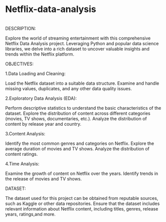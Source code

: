 # Netflix-data-analysis
\
DESCRIPTION:

Explore the world of streaming entertainment with this comprehensive Netflix Data Analysis project. Leveraging Python and popular data science libraries, we delve into a rich dataset to uncover valuable insights and trends within the Netflix platform.

OBJECTIVES:

1.Data Loading and Cleaning:

Load the Netflix dataset into a suitable data structure.
Examine and handle missing values, duplicates, and any other data quality issues.


2.Exploratory Data Analysis (EDA):

Perform descriptive statistics to understand the basic characteristics of the dataset.
Explore the distribution of content across different categories (movies, TV shows, documentaries, etc.).
Analyze the distribution of content by release year and country.

3.Content Analysis:


Identify the most common genres and categories on Netflix.
Explore the average duration of movies and TV shows.
Analyze the distribution of content ratings.

4.Time Analysis:

Examine the growth of content on Netflix over the years.
Identify trends in the release of movies and TV shows.

DATASET:

The dataset used for this project can be obtained from reputable sources, such as Kaggle or other data repositories. Ensure that the dataset includes relevant information about Netflix content, including titles, genres, release years, ratings,and more.
